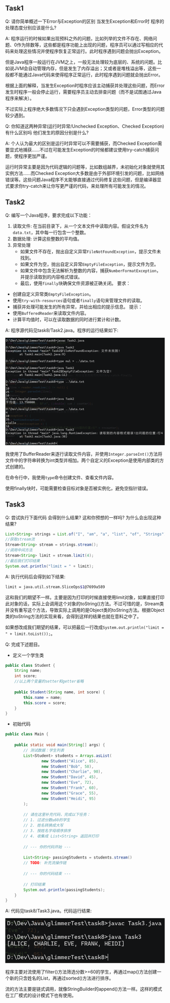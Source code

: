 ## Task1

Q: 请你简单概述一下Error与Exception的区别 当发生Exception和Error时 程序的处理态度分别应该是什么?

A: 程序运行的时候如果出现预料之外的问题，比如列举的文件不存在、网络问题、0作为除数等，这些都是程序功能上出现的问题，程序员可以通过写相应的代码来处理这些情况并使程序恢复正常运行。此时程序遇到问题会抛出Exception。

但是Java程序一般运行在JVM之上，一般无法处理较为底层的、系统的问题。比如说JVM会自动管理内存，但是发生了内存溢出；又或者是堆栈溢出等，这些一般都不能通过Java代码来使得程序正常运行，此时程序遇到问题就会抛出Error。

根据上面的解释，当发生Exception时程序应该主动捕获并处理这些问题，而Error发生时程序一般会停止运行，需要程序员主动去排查问题（而不是试图通过Java程序来解决）。

不过实际上程序绝大多数情况下只会遇到Exception类型的问题，Error类型的问题较少遇到。

Q: 你知道这两种异常(运行时异常/Unchecked Exception、Checked Exception)有什么区别吗 他们发生的原因分别是什么?

A: 个人认为最大的区别是运行时异常可以不需要捕获，而Checked Exception需要显式地捕获......不过在可能发生Exception的时候都建议使用try-catch捕获问题，使程序更加严谨。

运行时异常主要是因为代码逻辑的问题等，比如数组越界，未初始化对象就使用其实例方法......而Checked Exception大多数是由于外部环境引发的问题，比如网络错误等。这些问题Java程序不太能够直接通过代码修复这些问题，但是编译器显式要求你try-catch来让你写更严谨的代码，来处理所有可能发生的情况。

## Task2

Q: 编写一个Java程序，要求完成以下功能：

1. 读取文件: 在当前目录下，从一个文本文件中读取内容。假设文件名为`data.txt`，其中每一行包含一个整数。
2. 数据处理: 计算这些整数的平均值。
3. 异常处理
    - 如果文件不存在，抛出自定义异常`FileNotFoundException`，提示文件未找到。
    - 如果文件为空，抛出自定义异常`EmptyFileException`，提示文件为空。
    - 如果文件中包含无法解析为整数的内容，捕获`NumberFormatException`，并提示读取到的内容格式错误。
    - 最后，使用`finally`块确保文件资源被正确关闭。
要求：
- 创建自定义异常类`EmptyFileException`。
- 使用`try-with-resources`语句或者`finally`语句来管理文件的读取。
- 捕获并处理可能发生的所有异常，并给出相应的提示信息。
提示：
- 使用`BufferedReader`来读取文件内容。
- 计算平均值时，可以在读取数据的同时进行累计和计数。

A: 程序源代码见task8/Task2.java。程序的运行结果如下:

![Task2运行结果](task2-screenshot.png)

我使用了BufferReader来逐行读取文件内容，并使用`Integer.parseInt()`方法将文件中的字符串转换为int类型并相加。两个自定义的Exception是使用内部类的方式创建的。

在命令行中，我使用`type`命令创建文件、查看文件内容。

使用finally块时，可能需要检查目标对象是否被实例化，避免空指针错误。

## Task3

Q:  尝试执行下面代码 会得到什么结果? 这和你预想的一样吗? 为什么会出现这种结果?

```java
List<String> strings = List.of("I", "am", "a", "list", "of", "Strings");
//获取stream流
Stream<String> stream = strings.stream();
//调用中间方法
Stream<String> limit = stream.limit(4);
//最后我们打印结果
System.out.println("limit = " + limit);
```

A: 执行代码后会得到如下结果:

```bash
limit = java.util.stream.SliceOps$1@7699a589
```

这和我们的期望不一样。主要是因为打印的时候直接使用limit对象，如果直接打印此对象的话，实际上会调用这个对象的toString()方法。不过可惜的是，Stream类并没有重写这个方法，导致实际上调用的是Object类的toString方法。根据Object类的toString方法的实现来看，会得到这样的结果也就在意料之中了。

如果想改成我们期望的结果，可以把最后一行改成`System.out.println("limit = " + limit.toList());`。

Q: 完成下述题目。

- 定义一个学生类

```java
public class Student {
    String name;
    int score;
    //以上两个变量的setter和getter省略
    
    public Student(String name, int score) {
        this.name = name;
        this.score = score;
    }
}
```

- 初始代码

```java
public class Main {

    public static void main(String[] args) {
        // 测试数据：学生列表
        List<Student> students = Arrays.asList(
                new Student("Alice", 85),
                new Student("Bob", 58),
                new Student("Charlie", 90),
                new Student("David", 45),
                new Student("Eve", 72),
                new Student("Frank", 60),
                new Student("Grace", 55),
                new Student("Heidi", 95)
        );

        // 请在这里补充代码，完成以下任务：
        // 1. 过滤分数≥60的学生
        // 2. 姓名转换成大写
        // 3. 按姓名字母顺序排序
        // 4. 收集成 List<String> 返回并打印

        // --- 你的代码开始 ---

        List<String> passingStudents = students.stream()
        // TODO: 补充流操作链

        // --- 你的代码结束 ---

        // 打印结果
        System.out.println(passingStudents);
    }
}
```

A: 代码见task8/Task3.java。代码运行结果:

![Task3运行结果](task3-screenshot.png)

程序主要对流使用了filter()方法筛选分数>=60的学生，再通过map()方法创建一个新的只含姓名的List，再通过sorted()方法进行排序。

流的方法主要是链式调用，就像StringBuilder的append()方法一样。这样的模式在工厂模式的设计模式下也有使用。